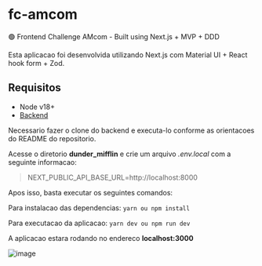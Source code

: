 # fc-amcom
🟢 Frontend Challenge AMcom - Built using Next.js + MVP + DDD

Esta aplicacao foi desenvolvida utilizando Next.js com Material UI + React hook form + Zod.

## Requisitos
- Node v18+
- [Backend](https://github.com/devguerreiro/bc-amcom)

Necessario fazer o clone do backend e executa-lo conforme as orientacoes do README do repositorio.

Acesse o diretorio **dunder_mifflin** e crie um arquivo *.env.local* com a seguinte informacao:

> NEXT_PUBLIC_API_BASE_URL=http://localhost:8000

Apos isso, basta executar os seguintes comandos:

Para instalacao das dependencias:
`yarn ou npm install`

Para executacao da aplicacao:
`yarn dev ou npm run dev`

A aplicacao estara rodando no endereco **localhost:3000**

![image](https://github.com/devguerreiro/fc-amcom/assets/50927696/36054750-e584-4fbc-ab46-d6fca088670a)
